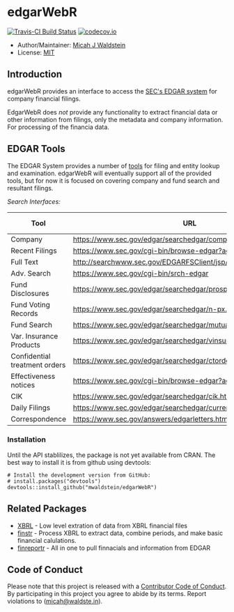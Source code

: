 # edgarWebR

[![Travis-CI Build Status](https://travis-ci.org/mwaldstein/edgarWebR.svg?branch=master)](https://travis-ci.org/mwaldstein/edgarWebR)
[![codecov.io](https://codecov.io/github/mwaldstein/edgarWebR/coverage.svg?branch=master)](https://codecov.io/github/mwaldstein/edgarWebR?branch=master)


* Author/Maintainer: [Micah J Waldstein](https://micah.waldste.in)
* License: [MIT](https://opensource.org/licenses/MIT)

## Introduction
edgarWebR provides an interface to access the [SEC's EDGAR
system](https://www.sec.gov/edgar/searchedgar/webusers.htm) for company
financial filings.

EdgarWebR does *not* provide any functionality to extract financial data or
other information from filings, only the metadata and company information. For
processing of the financia data.

## EDGAR Tools

The EDGAR System provides a number of [tools](https://www.sec.gov/edgar/searchedgar/webusers.htm)
for filing and entity lookup and examination. edgarWebR will eventually support
all of the provided tools, but for now it is focused on covering company and
fund search and resultant filings.

*Search Interfaces:*

| Tool                          | URL                                                             | edgarWebR function(s) |
|-------------------------------|-----------------------------------------------------------------|-----------------------|
| Company                       | https://www.sec.gov/edgar/searchedgar/companysearch.html        | `company_information` |
| Recent Filings                | https://www.sec.gov/cgi-bin/browse-edgar?action=getcurrent      | N/A |
| Full Text                     | http://searchwww.sec.gov/EDGARFSClient/jsp/EDGAR_MainAccess.jsp | N/A |
| Adv. Search                   | https://www.sec.gov/cgi-bin/srch-edgar                          | N/A |
| Fund Disclosures              | https://www.sec.gov/edgar/searchedgar/prospectus.htm            | N/A |
| Fund Voting Records           | https://www.sec.gov/edgar/searchedgar/n-px.htm                  | N/A |
| Fund Search                   | https://www.sec.gov/edgar/searchedgar/mutualsearch.html         | `fund_search` |
| Var. Insurance Products       | https://www.sec.gov/edgar/searchedgar/vinsurancesearch.html     | N/A |
| Confidential treatment orders | https://www.sec.gov/edgar/searchedgar/ctorders.htm              | N/A |
| Effectiveness notices         | https://www.sec.gov/cgi-bin/browse-edgar?action=geteffect       | N/A |
| CIK                           | https://www.sec.gov/edgar/searchedgar/cik.htm                   | N/A |
| Daily Filings                 | https://www.sec.gov/edgar/searchedgar/currentevents.htm         | N/A |
| Correspondence                | https://www.sec.gov/answers/edgarletters.htm                    | N/A |

### Installation
Until the API stablilizes, the package is not yet available from CRAN. The best
way to install it is from github using devtools:
```{r}
# Install the development version from GitHub:
# install.packages("devtools")
devtools::install_github("mwaldstein/edgarWebR")
```

## Related Packages
 * [XBRL](https://CRAN.R-project.org/package=XBRL) - Low level
   extration of data from XBRL financial files
 * [finstr](https://github.com/bergant/finstr) - Process XBRL to extract data,
   combine periods, and make basic financial calulations.
 * [finreportr](https://github.com/sewardlee337/finreportr) - All in one to
   pull finnacials and information from EDGAR

Code of Conduct
---------------
Please note that this project is released with a [Contributor Code of
Conduct](CONDUCT.md). By participating in this project you agree to abide by
its terms. Report violations to (micah@waldste.in).
